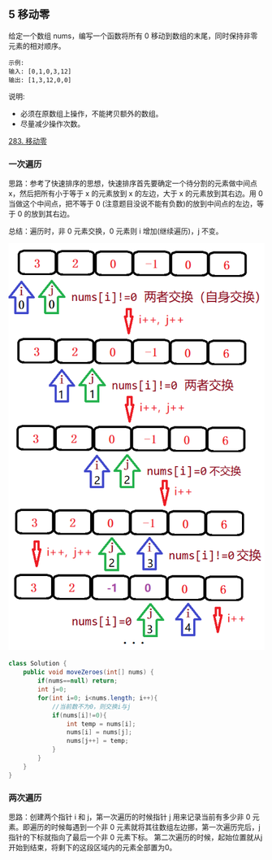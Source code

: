 ## 5 移动零

给定一个数组 nums，编写一个函数将所有 0 移动到数组的末尾，同时保持非零元素的相对顺序。

```
示例:
输入: [0,1,0,3,12]
输出: [1,3,12,0,0]
```

说明:

* 必须在原数组上操作，不能拷贝额外的数组。
* 尽量减少操作次数。

[283. 移动零](https://leetcode-cn.com/problems/move-zeroes/)

### 一次遍历

思路：参考了快速排序的思想，快速排序首先要确定一个待分割的元素做中间点 x，然后把所有小于等于 x 的元素放到 x 的左边，大于 x 的元素放到其右边。用 0 当做这个中间点，把不等于 0 (注意题目没说不能有负数)的放到中间点的左边，等于 0 的放到其右边。

总结：遍历时，非 0 元素交换，0 元素则 i 增加(继续遍历)，j 不变。

<img src="./imgarray/01-05-283.png" width=600>

```java
class Solution {
    public void moveZeroes(int[] nums) {
        if(nums==null) return;
        int j=0;
        for(int i=0; i<nums.length; i++){
            //当前数不为0，则交换i与j
            if(nums[i]!=0){
                int temp = nums[i];
                nums[i] = nums[j];
                nums[j++] = temp;
            }
        }
    }
}
```


### 两次遍历

思路：创建两个指针 i 和 j，第一次遍历的时候指针 j 用来记录当前有多少非 0 元素。即遍历的时候每遇到一个非 0 元素就将其往数组左边挪，第一次遍历完后，j 指针的下标就指向了最后一个非 0 元素下标。
第二次遍历的时候，起始位置就从j开始到结束，将剩下的这段区域内的元素全部置为0。






